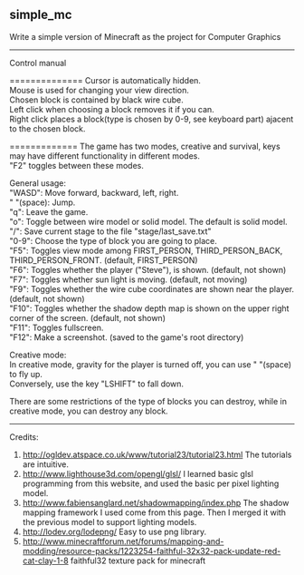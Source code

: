 simple_mc  
-----------
  
Write a simple version of Minecraft as the project for Computer Graphics  
  
------------
Control manual  
  
==============
Cursor is automatically hidden.  
Mouse is used for changing your view direction.  
Chosen block is contained by black wire cube.  
Left click when choosing a block removes it if you can.  
Right click places a block(type is chosen by 0-9, see keyboard part) ajacent to the chosen block.  
  
=============
The game has two modes, creative and survival, keys may have different functionality in different modes.  
"F2" toggles between these modes.  
  
General usage:  
"WASD": Move forward, backward, left, right.  
" "(space): Jump.  
"q": Leave the game.  
"o": Toggle between wire model or solid model. The default is solid model.  
"/": Save current stage to the file "stage/last_save.txt"  
"0-9": Choose the type of block you are going to place.  
"F5": Toggles view mode among FIRST_PERSON, THIRD_PERSON_BACK, THIRD_PERSON_FRONT. (default, FIRST_PERSON)  
"F6": Toggles whether the player ("Steve"), is shown. (default, not shown)  
"F7": Toggles whether sun light is moving. (default, not moving)  
"F9": Toggles whether the wire cube coordinates are shown near the player. (default, not shown)  
"F10": Toggles whether the shadow depth map is shown on the upper right corner of the screen. (default, not shown)  
"F11": Toggles fullscreen.  
"F12": Make a screenshot. (saved to the game's root directory)  
  
Creative mode:  
In creative mode, gravity for the player is turned off, you can use " "(space) to fly up.  
Conversely, use the key "LSHIFT" to fall down.  
  
There are some restrictions of the type of blocks you can destroy, while in creative mode, you can destroy any block.  

---------

Credits:  
1. http://ogldev.atspace.co.uk/www/tutorial23/tutorial23.html  The tutorials are intuitive.  
2. http://www.lighthouse3d.com/opengl/glsl/  I learned basic glsl programming from this website, and used the basic per pixel lighting model.  
3. http://www.fabiensanglard.net/shadowmapping/index.php  The shadow mapping framework I used come from this page. Then I merged it with the previous model to support lighting models.  
4. http://lodev.org/lodepng/ Easy to use png library.  
5. http://www.minecraftforum.net/forums/mapping-and-modding/resource-packs/1223254-faithful-32x32-pack-update-red-cat-clay-1-8 faithful32 texture pack for minecraft  